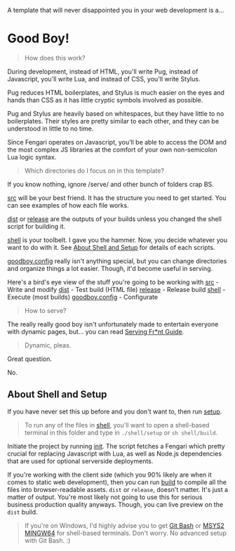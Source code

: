 A template that will never disappointed you in your web development is a...

# Good Boy!

> How does this work?

During development, instead of HTML, you'll write Pug, instead of Javascript, you'll write Lua, and instead of CSS, you'll write Stylus.

Pug reduces HTML boilerplates, and Stylus is much easier on the eyes and hands than CSS as it has little cryptic symbols involved as possible.

Pug and Stylus are heavily based on whitespaces, but they have little to no boilerplates. Their styles are pretty similar to each other, and they can be understood in little to no time.

Since Fengari operates on Javascript, you’ll be able to access the DOM and the most complex JS libraries at the comfort of your own non-semicolon Lua logic syntax.

> Which directories do I focus on in this template?

If you know nothing, ignore /serve/ and other bunch of folders crap BS.

[src](/src/) will be your best friend. It has the structure you need to get started. You can see examples of how each file works.

[dist](/dist/) or [release](/release/) are the outputs of your builds unless you changed the shell script for building it.

[shell](/shell/) is your toolbelt. I gave you the hammer. Now, you decide whatever you want to do with it. See [About Shell and Setup](#about-shell-and-setup) for details of each scripts.

[goodboy.config](/goodboy.config) really isn't anything special, but you can change directories and organize things a lot easier. Though, it'd become useful in serving.

Here's a bird's eye view of the stuff you're going to be working with
[src](/src/) - Write and modify
[dist](/dist/) - Test build (HTML file)
[release](/release/) - Release build
[shell](/shell/) - Execute (most builds)
[goodboy.config](/goodboy.config) - Configurate

> How to serve?

The really really good boy isn't unfortunately made to entertain everyone with dynamic pages, but... you can read [Serving Fr\*nt Guide](/serve/README.md).

> Dynamic, pleas.

Great question.

No.

## About Shell and Setup

If you have never set this up before and you don't want to, then run [setup](/shell/setup).

> To run any of the files in [shell](/shell/), you'll want to open a shell-based terminal in this folder and type in `./shell/setup` or `sh shell/build`.

Initiate the project by running [init](/shell/init). The script fetches a Fengari which pretty crucial for replacing Javascript with Lua, as well as Node.js dependencies that are used for optional serverside deployments.

If you're working with the client side (which you 90% likely are when it comes to static web development), then you can run [build](/shell/build) to compile all the files into browser-readable assets. `dist` or `release`, doesn't matter. It's just a matter of output. You're most likely not going to use this for serious business production quality anyways. Though, you can live preview on the `dist` build.

> If you're on Windows, I'd highly advise you to get [Git Bash](https://git-scm.com/downloads) or [MSYS2 MINGW64](https://github.com/msys2/msys2-installer) for shell-based terminals. Don't worry. No advanced setup with Git Bash. :)

